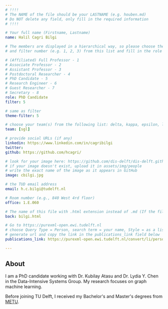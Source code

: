 ```yaml
---
# !!!!
# The NAME of the file should be your LASTNAME (e.g. houben.md)
# Do NOT delete any field, only fill in the required information
# !!!! 

# Your full name (Firstname, Lastname)
name: Halil Cagri Bilgi

# The members are displayed in a hierarchical way, so please choose the role (e.g. Full Professor, Assistant Professor etc) 
# and filter number (e.g. 1, 2, 3) from this list and fill in the role and filter from below:

# (Affiliated) Full Professor - 1
# Associate Professor - 2
# Assistant Professor - 3
# Postdoctoral Researcher - 4
# PhD Candidate - 5
# Research Engineer - 6 
# Guest Researcher - 7
# Secretary - 8
role: PhD Candidate
filter: 5

# same as filter
theme-filter: 5

# choose your team(s) from the following list: delta, kappa, epsilon, lambda, cel
team: [sgl]

# provide social URLs (if any)
linkedin: https://www.linkedin.com/in/cagribilgi
twitter: 
github: https://github.com/hcagri/

# look for your image here: https://github.com/dis-delft/dis-delft.github.io/tree/master/assets/img/people 
# if your image doesn't exist, upload it in assets/img/people 
# write the exact name of the image as it appears in GitHub  
image: cbilgi.jpg

# the TUD email address
email: h.c.bilgi@tudelft.nl

# Room number (e.g., 840 West 4rd floor)
office: 1.E.060

# The name of this file with .html extension instead of .md (If the filename is ionescu.md, the "back" field will be ionescu.html)
back: bilgi.html

# Go to https://purexml-open.ewi.tudelft.nl 
# choose Query Type = Person, search term = your name, Style = as a list
# generate url and copy the link in the publications_link field below
publications_link: https://purexml-open.ewi.tudelft.nl/convert/li/persons/5001a09d-75e9-4176-b962-109908b78afb

---
```


## About

I am a PhD candidate working with Dr. Kubilay Atasu and Dr. Lydia Y. Chen in the Data-Intensive Systems Group. My research focuses on graph machine learning.

Before joining TU Delft, I received my Bachelor's and Master's degrees from [METU](https://www.metu.edu.tr).
